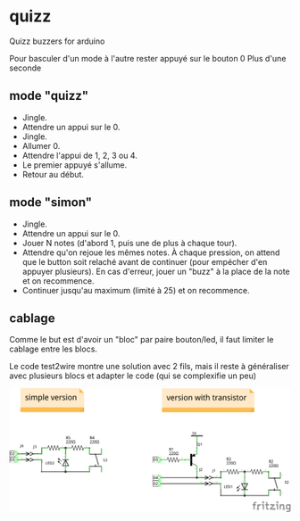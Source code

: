 # quizz
Quizz buzzers for arduino

Pour basculer d'un mode à l'autre rester appuyé sur le bouton 0 Plus d'une seconde

## mode "quizz"
 - Jingle.
 - Attendre un appui sur le 0.
 - Jingle.
 - Allumer 0.
 - Attendre l'appui de 1, 2, 3 ou 4.
 - Le premier appuyé s'allume.
 - Retour au début.

 ## mode "simon"
  - Jingle.
  - Attendre un appui sur le 0.
  - Jouer N notes (d'abord 1, puis une de plus à chaque tour).
  - Attendre qu'on rejoue les mêmes notes.
    À chaque pression, on attend que le button soit relaché avant de continuer (pour empécher d'en appuyer plusieurs).
    En cas d'erreur, jouer un "buzz" à la place de la note et on recommence.
  - Continuer jusqu'au maximum (limité à 25) et on recommence.

## cablage
Comme le but est d'avoir un "bloc" par paire bouton/led, il faut limiter le cablage entre les blocs.

Le code test2wire montre une solution avec 2 fils, mais il reste à généraliser avec plusieurs blocs et adapter le code (qui se complexifie un peu)

![cablage avec 2 fils par bloc](buttons.png "boutons")